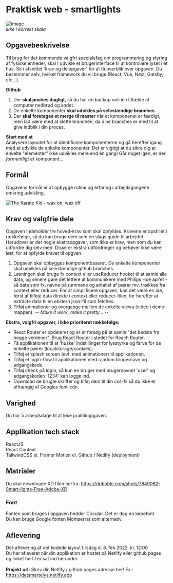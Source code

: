 # Praktisk web - smartlights

![image](https://user-images.githubusercontent.com/77662628/154048574-3197e22f-b706-478a-acd2-77639d26f238.png)
<br>*Ikke i korrekt skala*

## Opgavebeskrivelse

Til brug for det kommende valgfri specialefag om programmering og styring af fysiske enheder, skal I udvikle et brugerinterface til at kontrollere lyset i et hus. Se i afsnittet 'krav og delopgaver' for at få overblik over opgaven. 
Du bestemmer selv, hvilket framework du vil bruge (React, Vue, Next, Gatsby, etc...). 

**Github**<br>
   1. Der **skal pushes dagligt**, så du har en backup online i tilfælde af computer nedbrud og andet. 
   2. De enkelte komponenter **skal udvikles på selvstændige branches**.
   3. Der **skal foretages et merge til master** når et komponenet er færdigt, men lad være med at slette branchen, da dine branches er med til at give indblik i din proces.
   

**Start med at**<br>
Analysere layoutet for at identificere komponenterne og gå herefter igang med at udvikle de enkelte komponenter. Det er vigtigt at du sikre dig at enkelte "elementer" ikke udvikles mere end én gang! Går noget igen, er der *formentligt* et komponent...

## Formål
Opgavens formål er at opbygge rutine og erfaring i arbejdsgangene omkring udvikling.

![The Karate Kid - wax on, wax off](https://github.com/rts-cmk-opgaver/praktikperiode-uicomponents/blob/master/giphy.gif)

## Krav og valgfrie dele
Opgaven indeholder tre hoved-krav som skal opfyldes. Kravene er opstillet i rækkefølge, så du kan bruge dem som en slags guide til arbejdet. Herudover er der nogle ekstraopgaver, som ikke er krav, men som du kan udfordre dig selv med. Disse er ekstra udfordringer og behøver ikke være løst, for at opfylde kravet til opgven.

  1. Opgaven skal opbygges komponentbaseret. De enkelte komponenter skal udvikles på selvstændige github branches.
  2. Løsningen skal bruge fx context eller useReducer hooket til at samle alle data, og senere gøre det lettere at kommunikere med Philips Hue api'et - så data som fx. navne på rummene og antallet af pærer mv. trækkes fra context eller reducer.
  For at simplificere opgaven, kan det være en idé, først at tilføje data direkte i context eller reducer-filen, for herefter at extracte data til en ekstern json-fil som fetches.
  3. Tilføj animationer og overgange mellem de enkelte views (video i demo-mappen).  *-- Make it work, make it pretty... --*
  
  **Ekstra, valgfri opgaver, i ikke prioriteret rækkefølge:** 
  * React Router er opdateret og er et forsøg på at samle "det bedste fra begge verdener". Brug React Router i stedet for Reach Router.
  * Få applikationen til at 'huske' indstillinger for lysstyrke og farve for de enkelte pærer (localstorage/cookies).
  * Tilføj et splash screen (evt. med animationer) til applikationen.
  * Tilføj et login-flow til applikationen med random brugernavn og adgangskode.
  * Tilføj check på login, så kun en bruger med brugernavnet 'user' og adgangskoden '1234' kan logge ind.
  * Download de brugte skrifter og tilføj dem til din css-fil så du ikke er afhængig af Googles font-cdn.
  
## Varighed
Du har 5 arbejdsdage til at løse praktikopgaven.

## Applikation tech stack
ReactJS<br>
React Context<br>
TailwindCSS el.
Framer Motion el.
Github / Netlify (deployment)<br>

## Matrialer
Du skal downloade XD filen herfra: https://dribbble.com/shots/7849062-Smart-lights-Free-Adobe-XD

### Font
Fonten som bruges i opgaven hedder Circular. Det er dog en købefont. <br>Du kan bruge Google fonten Montserrat som alternativ.

## Aflevering
Del-aflevering af det kodede layout tirsdag d. 8. feb 2022. kl. 12:00<br>
Du har afleveret når din applikation er hostet på Netlify eller github pages og linket hertil er sat ind herunder.<br><br>
**Projekt url:** Skriv din Netlify / github pages adresse her! Fx.: https://detsmartelys.netlify.app
